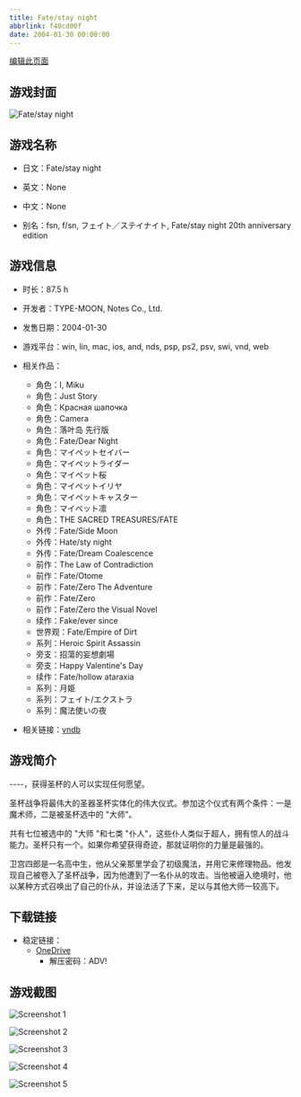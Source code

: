 ```yaml
---
title: Fate/stay night
abbrlink: f40cd00f
date: 2004-01-30 00:00:00
---
```

[编辑此页面](https://github.com/ACG-3/ADV3-source/blob/main/source/_posts/games/Aster.md)

## 游戏封面

![Fate/stay night](https://pan.timero.xyz/onedrive/img_lib_001/Aster_cover.avif)


## 游戏名称

- 日文：Fate/stay night
- 英文：None
- 中文：None

- 别名：fsn, f/sn, フェイト／ステイナイト, Fate/stay night 20th anniversary edition


## 游戏信息

- 时长：87.5 h
- 开发者：TYPE-MOON, Notes Co., Ltd.
- 发售日期：2004-01-30
- 游戏平台：win, lin, mac, ios, and, nds, psp, ps2, psv, swi, vnd, web
- 相关作品：
   - 角色：I, Miku
   - 角色：Just Story
   - 角色：Красная шапочка
   - 角色：Camera
   - 角色：落叶岛 先行版
   - 角色：Fate/Dear Night
   - 角色：マイペットセイバー
   - 角色：マイペットライダー
   - 角色：マイペット桜
   - 角色：マイペットイリヤ
   - 角色：マイペットキャスター
   - 角色：マイペット凛
   - 角色：THE SACRED TREASURES/FATE
   - 外传：Fate/Side Moon
   - 外传：Hate/sty night
   - 外传：Fate/Dream Coalescence
   - 前作：The Law of Contradiction
   - 前作：Fate/Otome
   - 前作：Fate/Zero The Adventure
   - 前作：Fate/Zero
   - 前作：Fate/Zero the Visual Novel
   - 续作：Fake/ever since
   - 世界观：Fate/Empire of Dirt
   - 系列：Heroic Spirit Assassin
   - 旁支：招蕩的妄想劇場
   - 旁支：Happy Valentine's Day
   - 续作：Fate/hollow ataraxia
   - 系列：月姫
   - 系列：フェイト/エクストラ
   - 系列：魔法使いの夜

- 相关链接：[vndb](https://vndb.org/v11)


## 游戏简介

----，获得圣杯的人可以实现任何愿望。

圣杯战争将最伟大的圣器圣杯实体化的伟大仪式。参加这个仪式有两个条件：一是魔术师，二是被圣杯选中的 "大师"。

共有七位被选中的 "大师 "和七类 "仆人"，这些仆人类似于超人，拥有惊人的战斗能力。圣杯只有一个。如果你希望获得奇迹，那就证明你的力量是最强的。

卫宫四郎是一名高中生，他从父亲那里学会了初级魔法，并用它来修理物品。他发现自己被卷入了圣杯战争，因为他遭到了一名仆从的攻击。当他被逼入绝境时，他以某种方式召唤出了自己的仆从，并设法活了下来，足以与其他大师一较高下。




## 下载链接

- 稳定链接：
    - [OneDrive](https://pan.timero.xyz/onedrive/adv_lib_001/Aster)
        - 解压密码：ADV!



## 游戏截图


![Screenshot 1](https://pan.timero.xyz/onedrive/img_lib_001/Aster_Screenshot_1.avif)

![Screenshot 2](https://pan.timero.xyz/onedrive/img_lib_001/Aster_Screenshot_2.avif)

![Screenshot 3](https://pan.timero.xyz/onedrive/img_lib_001/Aster_Screenshot_3.avif)

![Screenshot 4](https://pan.timero.xyz/onedrive/img_lib_001/Aster_Screenshot_4.avif)

![Screenshot 5](https://pan.timero.xyz/onedrive/img_lib_001/Aster_Screenshot_5.avif)

